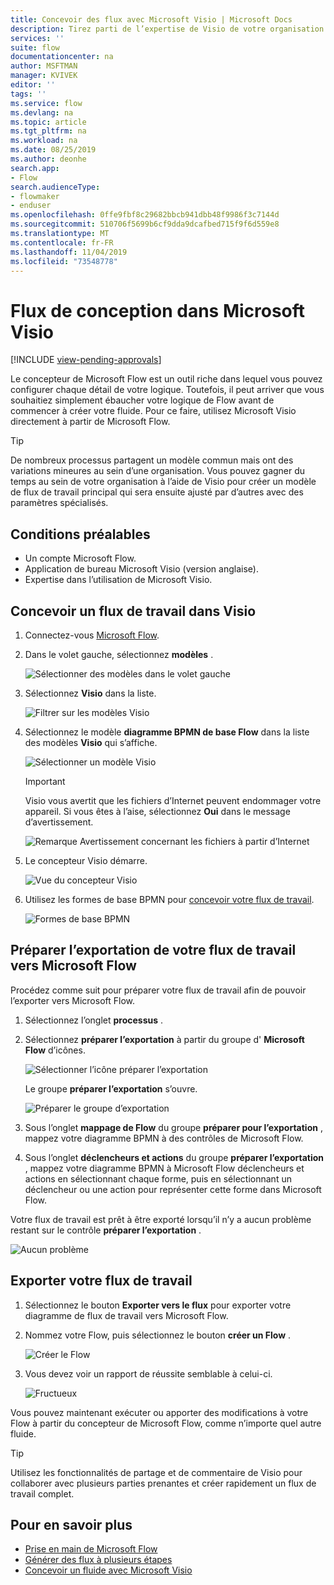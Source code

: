 ```yaml
---
title: Concevoir des flux avec Microsoft Visio | Microsoft Docs
description: Tirez parti de l’expertise de Visio de votre organisation pour créer des modèles communs comme point de départ pour créer des flux.
services: ''
suite: flow
documentationcenter: na
author: MSFTMAN
manager: KVIVEK
editor: ''
tags: ''
ms.service: flow
ms.devlang: na
ms.topic: article
ms.tgt_pltfrm: na
ms.workload: na
ms.date: 08/25/2019
ms.author: deonhe
search.app:
- Flow
search.audienceType:
- flowmaker
- enduser
ms.openlocfilehash: 0ffe9fbf8c29682bbcb941dbb48f9986f3c7144d
ms.sourcegitcommit: 510706f5699b6cf9dda9dcafbed715f9f6d559e8
ms.translationtype: MT
ms.contentlocale: fr-FR
ms.lasthandoff: 11/04/2019
ms.locfileid: "73548778"
---
```

# <a name="design-flows-in-microsoft-visio"></a>Flux de conception dans Microsoft Visio
[!INCLUDE [view-pending-approvals](includes/cc-rebrand.md)]

Le concepteur de Microsoft Flow est un outil riche dans lequel vous pouvez configurer chaque détail de votre logique. Toutefois, il peut arriver que vous souhaitiez simplement ébaucher votre logique de Flow avant de commencer à créer votre fluide. Pour ce faire, utilisez Microsoft Visio directement à partir de Microsoft Flow.

>[!TIP]
> De nombreux processus partagent un modèle commun mais ont des variations mineures au sein d’une organisation. Vous pouvez gagner du temps au sein de votre organisation à l’aide de Visio pour créer un modèle de flux de travail principal qui sera ensuite ajusté par d’autres avec des paramètres spécialisés.

## <a name="prerequisites"></a>Conditions préalables

- Un compte Microsoft Flow.
- Application de bureau Microsoft Visio (version anglaise).
- Expertise dans l’utilisation de Microsoft Visio.

## <a name="design-a-workflow-in-visio"></a>Concevoir un flux de travail dans Visio

1. Connectez-vous [Microsoft Flow](https://flow.microsoft.com).
1. Dans le volet gauche, sélectionnez **modèles** .

     ![Sélectionner des modèles dans le volet gauche](./media/visio-flows/templates-from-left-panel.png)

1. Sélectionnez **Visio** dans la liste.

     ![Filtrer sur les modèles Visio](./media/visio-flows/select-visio.png) 

1. Sélectionnez le modèle **diagramme BPMN de base Flow** dans la liste des modèles **Visio** qui s’affiche.

     ![Sélectionner un modèle Visio](./media/visio-flows/visio-templates.png) 

     >[!IMPORTANT]
     >Visio vous avertit que les fichiers d’Internet peuvent endommager votre appareil. Si vous êtes à l’aise, sélectionnez **Oui** dans le message d’avertissement.

     ![Remarque Avertissement concernant les fichiers à partir d’Internet](./media/visio-flows/visio-warning.png)

1. Le concepteur Visio démarre.

     ![Vue du concepteur Visio](./media/visio-flows/visio-designer.png)


1. Utilisez les formes de base BPMN pour [concevoir votre flux de travail](https://support.office.com/article/design-a-microsoft-flow-in-visio-35f0c9a9-912b-486d-88f7-4fc68013ad1a).

   ![Formes de base BPMN](./media/visio-flows/bpmn-basic-shapes.png)

## <a name="prepare-to-export-your-workflow-to-microsoft-flow"></a>Préparer l’exportation de votre flux de travail vers Microsoft Flow

Procédez comme suit pour préparer votre flux de travail afin de pouvoir l’exporter vers Microsoft Flow.

1. Sélectionnez l’onglet **processus** .
1. Sélectionnez **préparer l’exportation** à partir du groupe d' **Microsoft Flow** d’icônes.

   ![Sélectionner l’icône préparer l’exportation](./media/visio-flows/prepare-export-icon.png)
   
   Le groupe **préparer l’exportation** s’ouvre.

   ![Préparer le groupe d’exportation](./media/visio-flows/prepare-export-group.png)

1. Sous l’onglet **mappage de Flow** du groupe **préparer pour l’exportation** , mappez votre diagramme BPMN à des contrôles de Microsoft Flow. 

1. Sous l’onglet **déclencheurs et actions** du groupe **préparer l’exportation** , mappez votre diagramme BPMN à Microsoft Flow déclencheurs et actions en sélectionnant chaque forme, puis en sélectionnant un déclencheur ou une action pour représenter cette forme dans Microsoft Flow.

Votre flux de travail est prêt à être exporté lorsqu’il n’y a aucun problème restant sur le contrôle **préparer l’exportation** .

![Aucun problème](./media/visio-flows/prepare-export-no-issues.png) 

## <a name="export-your-workflow"></a>Exporter votre flux de travail
1. Sélectionnez le bouton **Exporter vers le flux** pour exporter votre diagramme de flux de travail vers Microsoft Flow.
1. Nommez votre Flow, puis sélectionnez le bouton **créer un Flow** .
   
   ![Créer le Flow](./media/visio-flows/export-create-flow.png)

1. Vous devez voir un rapport de réussite semblable à celui-ci.

    ![Fructueux](./media/visio-flows/export-create-flow-success.png)

Vous pouvez maintenant exécuter ou apporter des modifications à votre Flow à partir du concepteur de Microsoft Flow, comme n’importe quel autre fluide.

>[!TIP]
> Utilisez les fonctionnalités de partage et de commentaire de Visio pour collaborer avec plusieurs parties prenantes et créer rapidement un flux de travail complet.

## <a name="learn-more"></a>Pour en savoir plus

- [Prise en main de Microsoft Flow](getting-started.md) 
- [Générer des flux à plusieurs étapes](multi-step-logic-flow.md)
- [Concevoir un fluide avec Microsoft Visio](https://support.office.com/article/design-a-microsoft-flow-in-visio-35f0c9a9-912b-486d-88f7-4fc68013ad1a)

     

